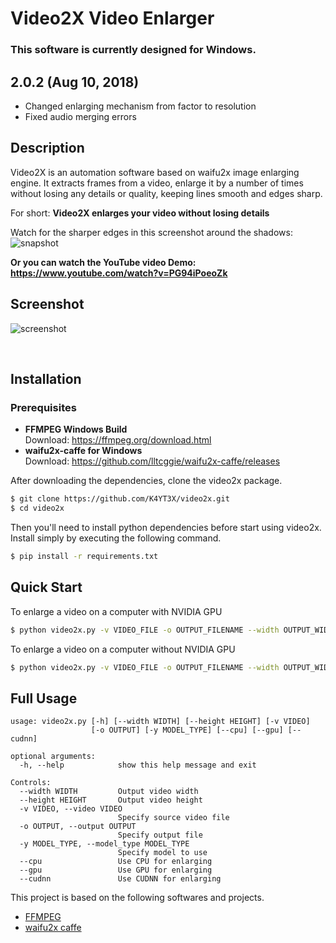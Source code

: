 # Video2X Video Enlarger

### This software is currently designed for Windows.

## 2.0.2 (Aug 10, 2018)
- Changed enlarging mechanism from factor to resolution
- Fixed audio merging errors

## Description

Video2X is an automation software based on waifu2x image enlarging engine. It extracts frames from a video, enlarge it by a number of times without losing any details or quality, keeping lines smooth and edges sharp.

For short: **Video2X enlarges your video without losing details**

Watch for the sharper edges in this screenshot around the shadows:
![snapshot](https://user-images.githubusercontent.com/18014964/36638068-19cdb78c-19b8-11e8-8dfb-406b7015d30c.png)

**Or you can watch the YouTube video Demo: https://www.youtube.com/watch?v=PG94iPoeoZk**

## Screenshot
![screenshot](https://user-images.githubusercontent.com/21986859/40265170-39c0caae-5b01-11e8-8371-8b6c24769639.png)

</br>

## Installation

### Prerequisites

- **FFMPEG Windows Build**  
Download: https://ffmpeg.org/download.html  
- **waifu2x-caffe for Windows**  
Download: https://github.com/lltcggie/waifu2x-caffe/releases


After downloading the dependencies, clone the video2x package.

```bash
$ git clone https://github.com/K4YT3X/video2x.git
$ cd video2x
```
Then you'll need to install python dependencies before start using video2x. Install simply by executing the following command.

```bash
$ pip install -r requirements.txt
```


## Quick Start

To enlarge a video on a computer with NVIDIA GPU

```bash
$ python video2x.py -v VIDEO_FILE -o OUTPUT_FILENAME --width OUTPUT_WIDTH --height OUTPUT_HEIGHT --gpu
```

To enlarge a video on a computer without NVIDIA GPU

```bash
$ python video2x.py -v VIDEO_FILE -o OUTPUT_FILENAME --width OUTPUT_WIDTH --height OUTPUT_HEIGHT --cpu
```


## Full Usage
```
usage: video2x.py [-h] [--width WIDTH] [--height HEIGHT] [-v VIDEO]
                  [-o OUTPUT] [-y MODEL_TYPE] [--cpu] [--gpu] [--cudnn]

optional arguments:
  -h, --help            show this help message and exit

Controls:
  --width WIDTH         Output video width
  --height HEIGHT       Output video height
  -v VIDEO, --video VIDEO
                        Specify source video file
  -o OUTPUT, --output OUTPUT
                        Specify output file
  -y MODEL_TYPE, --model_type MODEL_TYPE
                        Specify model to use
  --cpu                 Use CPU for enlarging
  --gpu                 Use GPU for enlarging
  --cudnn               Use CUDNN for enlarging
```

This project is based on the following softwares and projects.
- [FFMPEG]('https://www.ffmpeg.org/')
- [waifu2x caffe](https://github.com/lltcggie/waifu2x-caffe)
